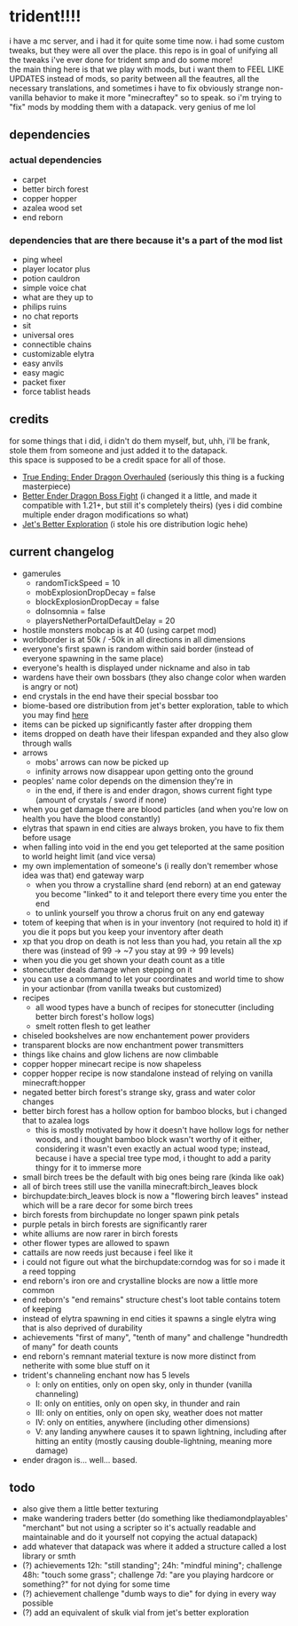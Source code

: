 # trident!!!!
i have a mc server, and i had it for quite some time now. i had some custom tweaks, but they were all over the place. this repo is in goal of unifying all the tweaks i've ever done for trident smp and do some more!<br>
the main thing here is that we play with mods, but i want them to FEEL LIKE UPDATES instead of mods, so parity between all the feautres, all the necessary translations, and sometimes i have to fix obviously strange non-vanilla behavior to make it more "minecraftey" so to speak. so i'm trying to "fix" mods by modding them with a datapack. very genius of me lol

## dependencies
### actual dependencies
- carpet
- better birch forest
- copper hopper
- azalea wood set
- end reborn

### dependencies that are there because it's a part of the mod list
- ping wheel
- player locator plus
- potion cauldron
- simple voice chat
- what are they up to
- philips ruins
- no chat reports
- sit
- universal ores
- connectible chains
- customizable elytra
- easy anvils
- easy magic
- packet fixer
- force tablist heads

## credits
for some things that i did, i didn't do them myself, but, uhh, i'll be frank, stole them from someone and just added it to the datapack.<br>
this space is supposed to be a credit space for all of those.
- [True Ending: Ender Dragon Overhauled](https://modrinth.com/datapack/true-ending/versions) (seriously this thing is a fucking masterpiece)
- [Better Ender Dragon Boss Fight](https://www.planetminecraft.com/data-pack/better-ender-dragon-boss-fight/) (i changed it a little, and made it compatible with 1.21+, but still it's completely theirs) (yes i did combine multiple ender dragon modifications so what)
- [Jet's Better Exploration](https://modrinth.com/mod/jbe) (i stole his ore distribution logic hehe)

## current changelog
- gamerules
    - randomTickSpeed = 10
    - mobExplosionDropDecay = false
    - blockExplosionDropDecay = false
    - doInsomnia = false
    - playersNetherPortalDefaultDelay = 20
- hostile monsters mobcap is at 40 (using carpet mod)
- worldborder is at 50k / -50k in all directions in all dimensions
- everyone's first spawn is random within said border (instead of everyone spawning in the same place)
- everyone's health is displayed under nickname and also in tab
- wardens have their own bossbars (they also change color when warden is angry or not)
- end crystals in the end have their special bossbar too
- biome-based ore distribution from jet's better exploration, table to which you may find [here](https://docs.google.com/spreadsheets/d/1BdCvVJP3CvlerC-nFlTZc4cjzYAnAbqMJudeDgCxwGw/edit)
- items can be picked up significantly faster after dropping them
- items dropped on death have their lifespan expanded and they also glow through walls
- arrows
    - mobs' arrows can now be picked up
    - infinity arrows now disappear upon getting onto the ground
- peoples' name color depends on the dimension they're in
    - in the end, if there is and ender dragon, shows current fight type (amount of crystals / sword if none)
- when you get damage there are blood particles (and when you're low on health you have the blood constantly)
- elytras that spawn in end cities are always broken, you have to fix them before usage
- when falling into void in the end you get teleported at the same position to world height limit (and vice versa)
- my own implementation of someone's (i really don't remember whose idea was that) end gateway warp
    - when you throw a crystalline shard (end reborn) at an end gateway you become "linked" to it and teleport there every time you enter the end
    - to unlink yourself you throw a chorus fruit on any end gateway
- totem of keeping that when is in your inventory (not required to hold it) if you die it pops but you keep your inventory after death
- xp that you drop on death is not less than you had, you retain all the xp there was (instead of 99 -> ~7 you stay at 99 -> 99 levels)
- when you die you get shown your death count as a title
- stonecutter deals damage when stepping on it
- you can use a command to let your coordinates and world time to show in your actionbar (from vanilla tweaks but customized)
- recipes
    - all wood types have a bunch of recipes for stonecutter (including better birch forest's hollow logs)
    - smelt rotten flesh to get leather
- chiseled bookshelves are now enchantement power providers
- transparent blocks are now enchantment power transmitters
- things like chains and glow lichens are now climbable
- copper hopper minecart recipe is now shapeless
- copper hopper recipe is now standalone instead of relying on vanilla minecraft:hopper
- negated better birch forest's strange sky, grass and water color changes
- better birch forest has a hollow option for bamboo blocks, but i changed that to azalea logs
    - this is mostly motivated by how it doesn't have hollow logs for nether woods, and i thought bamboo block wasn't worthy of it either, considering it wasn't even exactly an actual wood type; instead, because i have a special tree type mod, i thought to add a parity thingy for it to immerse more
- small birch trees be the default with big ones being rare (kinda like oak)
- all of birch trees still use the vanilla minecraft:birch_leaves block
- birchupdate:birch_leaves block is now a "flowering birch leaves" instead which will be a rare decor for some birch trees
- birch forests from birchupdate no longer spawn pink petals
- purple petals in birch forests are significantly rarer
- white alliums are now rarer in birch forests
- other flower types are allowed to spawn
- cattails are now reeds just because i feel like it
- i could not figure out what the birchupdate:corndog was for so i made it a reed topping
- end reborn's iron ore and crystalline blocks are now a little more common
- end reborn's "end remains" structure chest's loot table contains totem of keeping
- instead of elytra spawning in end cities it spawns a single elytra wing that is also deprived of durability
- achievements "first of many", "tenth of many" and challenge "hundredth of many" for death counts
- end reborn's remnant material texture is now more distinct from netherite with some blue stuff on it
- trident's channeling enchant now has 5 levels
  - I: only on entities, only on open sky, only in thunder (vanilla channeling)
  - II: only on entities, only on open sky, in thunder and rain
  - III: only on entities, only on open sky, weather does not matter
  - IV: only on entities, anywhere (including other dimensions)
  - V: any landing anywhere causes it to spawn lightning, including after hitting an entity (mostly causing double-lightning, meaning more damage)
- ender dragon is... well... based.

## todo
- also give them a little better texturing
- make wandering traders better (do something like thediamondplayables' "merchant" but not using a scripter so it's actually readable and maintainable and do it yourself not copying the actual datapack)
- add whatever that datapack was where it added a structure called a lost library or smth
- (?) achievements 12h: "still standing"; 24h: "mindful mining"; challenge 48h: "touch some grass"; challenge 7d: "are you playing hardcore or something?" for not dying for some time
- (?) achievement challenge "dumb ways to die" for dying in every way possible
- (?) add an equivalent of skulk vial from jet's better exploration
